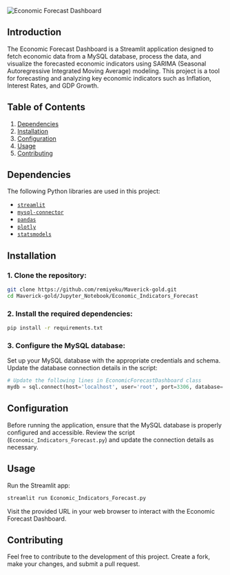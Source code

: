 ![Economic Forecast Dashboard](https://github.com/remiyeku/Maverick-gold/blob/main/Data/dashboard.JPG)

## Introduction

The Economic Forecast Dashboard is a Streamlit application designed to fetch economic data from a MySQL database, process the data, and visualize the forecasted economic indicators using SARIMA (Seasonal Autoregressive Integrated Moving Average) modeling. This project is a tool for forecasting and analyzing key economic indicators such as Inflation, Interest Rates, and GDP Growth.

## Table of Contents

1. [Dependencies](#dependencies)
2. [Installation](#installation)
3. [Configuration](#configuration)
4. [Usage](#usage)
5. [Contributing](#contributing)

## Dependencies

The following Python libraries are used in this project:

- [`streamlit`](https://streamlit.io/)
- [`mysql-connector`](https://dev.mysql.com/doc/connector-python/en/)
- [`pandas`](https://pandas.pydata.org/)
- [`plotly`](https://plotly.com/)
- [`statsmodels`](https://www.statsmodels.org/stable/index.html)

## Installation

### 1. Clone the repository:

```bash
git clone https://github.com/remiyeku/Maverick-gold.git
cd Maverick-gold/Jupyter_Notebook/Economic_Indicators_Forecast
```



### 2. Install the required dependencies:

```bash
pip install -r requirements.txt
```

### 3. Configure the MySQL database:

Set up your MySQL database with the appropriate credentials and schema. Update the database connection details in the script:

```python
# Update the following lines in EconomicForecastDashboard class
mydb = sql.connect(host='localhost', user='root', port=3306, database='maverick', use_pure=True)
```

## Configuration

Before running the application, ensure that the MySQL database is properly configured and accessible. Review the script (`Economic_Indicators_Forecast.py`) and update the connection details as necessary.

## Usage

Run the Streamlit app:

```bash
streamlit run Economic_Indicators_Forecast.py
```

Visit the provided URL in your web browser to interact with the Economic Forecast Dashboard.

## Contributing

Feel free to contribute to the development of this project. Create a fork, make your changes, and submit a pull request.
